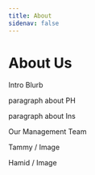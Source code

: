 ```yaml
---
title: About
sidenav: false
---
```

# About Us

Intro Blurb

paragraph about PH

paragraph about Ins

Our Management Team

Tammy / Image

Hamid / Image